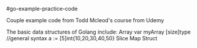 #go-example-practice-code

Couple example code from Todd Mcleod's course from Udemy


The basic data structures of Golang include:
Array var myArray [size]type  //general syntax a := [5]int{10,20,30,40,50} 
Slice
Map
Struct